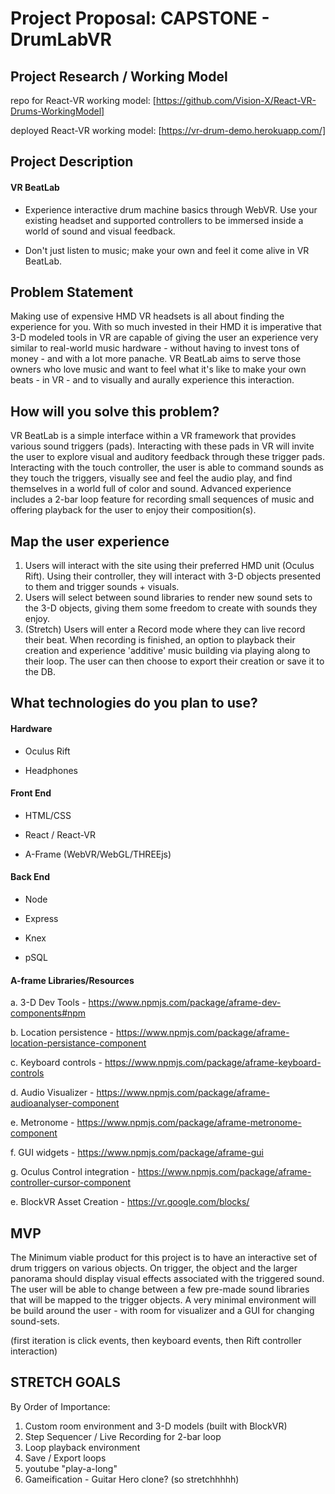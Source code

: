 # Project Proposal: CAPSTONE - DrumLabVR

## Project Research / Working Model
repo for React-VR working model: 
[https://github.com/Vision-X/React-VR-Drums-WorkingModel] 

deployed React-VR working model:
[https://vr-drum-demo.herokuapp.com/]

## Project Description

#### VR BeatLab
- Experience interactive drum machine basics through WebVR. Use your existing headset and supported controllers to be immersed inside a world of sound and visual feedback.

- Don't just listen to music; make your own and feel it come alive in VR BeatLab.

## Problem Statement
Making use of expensive HMD VR headsets is all about finding the experience for you. With so much invested in their HMD it is imperative that 3-D modeled tools in VR are capable of giving the user an experience very similar to real-world music hardware - without having to invest tons of money - and with a lot more panache. VR BeatLab aims to serve those owners who love music and want to feel what it's like to make your own beats - in VR - and to visually and aurally experience this interaction.

## How will you solve this problem?
VR BeatLab is a simple interface within a VR framework that provides various sound triggers (pads). Interacting with these pads in VR will invite the user to explore visual and auditory feedback through these trigger pads. Interacting with the touch controller, the user is able to command sounds as they touch the triggers, visually see and feel the  audio play, and find themselves in a world full of color and sound. Advanced experience includes a 2-bar loop feature for recording small sequences of music and offering playback for the user to enjoy their composition(s).


## Map the user experience
1. Users will interact with the site using their preferred HMD unit (Oculus Rift). Using their controller, they will interact with 3-D objects presented to them and trigger sounds + visuals.
2. Users will select between sound libraries to render new sound sets to the 3-D objects, giving them some freedom to create with sounds they enjoy.
3. (Stretch) Users will enter a Record mode where they can live record their beat. When recording is finished, an option to playback their creation and experience 'additive' music building via playing along to their loop. The user can then choose to export their creation or save it to the DB.

## What technologies do you plan to use?

#### Hardware
- Oculus Rift

- Headphones

#### Front End
- HTML/CSS

- React / React-VR

- A-Frame (WebVR/WebGL/THREEjs)

#### Back End
- Node

- Express

- Knex

- pSQL

#### A-frame Libraries/Resources
a. 3-D Dev Tools - https://www.npmjs.com/package/aframe-dev-components#npm

b. Location persistence - https://www.npmjs.com/package/aframe-location-persistance-component

c. Keyboard controls - https://www.npmjs.com/package/aframe-keyboard-controls

d. Audio Visualizer - https://www.npmjs.com/package/aframe-audioanalyser-component

e. Metronome - https://www.npmjs.com/package/aframe-metronome-component

f. GUI widgets - https://www.npmjs.com/package/aframe-gui

g. Oculus Control integration - https://www.npmjs.com/package/aframe-controller-cursor-component

e. BlockVR Asset Creation - https://vr.google.com/blocks/

## MVP
The Minimum viable product for this project is to have an interactive set of drum triggers on various objects. On trigger, the object and the larger panorama should display visual effects associated with the triggered sound. The user will be able to change between a few pre-made sound libraries that will be mapped to the trigger objects. A very minimal environment will be build around the user - with room for visualizer and a GUI for changing sound-sets.

(first iteration is click events, then keyboard events, then Rift controller interaction)

## STRETCH GOALS
By Order of Importance:
1. Custom room environment and 3-D models (built with BlockVR)
2. Step Sequencer / Live Recording for 2-bar loop
3. Loop playback environment
4. Save / Export loops
5. youtube "play-a-long"
6. Gameification - Guitar Hero clone? (so stretchhhhh)
